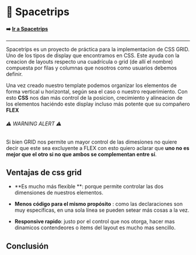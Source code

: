 # 🚀 Spacetrips 
#### ➡️ [Ir a Spacetrips](https://spacetrips.vercel.app/ "Ir a Spacetrips") 
-----------
Spacetrips es un proyecto de práctica para la implementacion de CSS GRID. Uno de los tipos de display que encontramos en CSS. Este ayuda con la creacion de layouts respecto una cuadrícula o grid (de allí el nombre) compuesta por filas y columnas que nosotros como usuarios debemos definir.

Una vez creado nuestro template podemos organizar los elementos de forma vertical u horizontal, según sea el caso o nuestro requerimiento. Con esto  **CSS** nos dan más control de la posicion, crecimiento y alineacion de los elementos haciéndo este display incluso más potente que su compañero **FLEX**

######   ⚠️ WARNING ALERT ⚠️ 

Si bien GRID nos permite un mayor control de las dimesiones no quiere decir que este sea excluyente a FLEX con esto quiero aclarar que **uno no es mejor que el otro si no que ambos se complementan entre sí**.


## Ventajas de css grid
- **Es mucho más flexible **:  porque permite controlar las dos dimensiones de nuestros elementos.

- **Menos código para el mismo propósito** : como las declaraciones son muy específicas, en una sola línea se pueden setear más cosas a la vez.

- **Responsive rapido**: justo por el control que nos otorga, hacer mas dinamicos contendeores o items del layout es mucho mas sencillo.

## Conclusión
